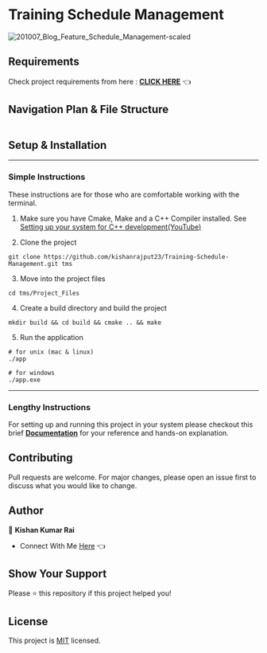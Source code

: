 # Training Schedule Management

![201007_Blog_Feature_Schedule_Management-scaled](https://user-images.githubusercontent.com/70385488/223933676-f358fdf4-dfdf-46d1-a3f6-7efcfd6f9ef1.jpeg)

## Requirements

Check project requirements from here : **[CLICK HERE](https://github.com/kishanrajput23/Training-Schedule-Management/blob/main/Project_Flies/docs/requirements_doc.md)** 👈

## Navigation Plan & File Structure

<img src="https://github.com/kishanrajput23/Training-Schedule-Management/blob/main/Project_Flies/docs/navigation_plan1.png" alt="">

## Setup & Installation
---
### Simple Instructions
These instructions are for those who are comfortable working with the terminal. 

1. Make sure you have Cmake, Make and a C++ Compiler installed. See [Setting up your system for C++ development(YouTube)](https://www.youtube.com/watch?v=IC4RY-MMPVs)

2. Clone the project 
```shell
git clone https://github.com/kishanrajput23/Training-Schedule-Management.git tms
```

3. Move into the project files 
```shell 
cd tms/Project_Files
```

4. Create a build directory and build the project
```shell 
mkdir build && cd build && cmake .. && make
```

5. Run the application 
```shell 
# for unix (mac & linux)
./app 
```
```shell 
# for windows 
./app.exe
```
----

### Lengthy Instructions
For setting up and running this project in your system please checkout this brief **[Documentation](https://github.com/kishanrajput23/Training-Schedule-Management/blob/main/project_guide.md)** for your reference and hands-on explanation.



## Contributing
Pull requests are welcome. For major changes, please open an issue first to discuss what you would like to change.

## Author

👤 **Kishan Kumar Rai**

- Connect With Me [Here](https://linktr.ee/kishan_rajput23) 👈

## Show Your Support

Please ⭐️ this repository if this project helped you!

## License
This project is [MIT](https://choosealicense.com/licenses/mit/) licensed.
